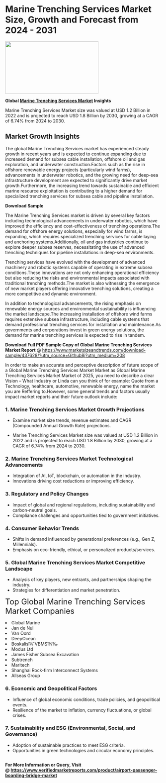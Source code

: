 <H1>Marine Trenching Services Market Size, Growth and Forecast from 2024 - 2031</H1><img class="aligncenter size-medium wp-image-584254" src="https://thirdeyenews.in/wp-content/uploads/2024/09/Global-Market-Research-300x168.jpeg" alt="" width="300" height="168" /><p><strong>Global&nbsp;<a href="https://www.marketsizeandtrends.com/download-sample/437628/?utm_source=Github8j?utm_medium=208">Marine Trenching Services Market</a> Insights</strong></p><p>Marine Trenching Services Market size was valued at USD 1.2 Billion in 2022 and is projected to reach USD 1.8 Billion by 2030, growing at a CAGR of 6.74% from 2024 to 2030.</p><p><h2>Market Growth Insights</h2><p>The global Marine Trenching Services market has experienced steady growth in recent years and is expected to continue expanding due to increased demand for subsea cable installation, offshore oil and gas exploration, and underwater construction.Factors such as the rise in offshore renewable energy projects (particularly wind farms), advancements in underwater robotics, and the growing need for deep-sea infrastructure development are expected to significantly drive market growth.Furthermore, the increasing trend towards sustainable and efficient marine resource exploitation is contributing to a higher demand for specialized trenching services for subsea cable and pipeline installation.</p><p><strong>Download Sample</strong></p><p>The Marine Trenching Services market is driven by several key factors including technological advancements in underwater robotics, which have improved the efficiency and cost-effectiveness of trenching operations.The demand for offshore energy solutions, especially for wind farms, is expanding, which requires specialized trenching services for cable laying and anchoring systems.Additionally, oil and gas industries continue to explore deeper subsea reserves, necessitating the use of advanced trenching techniques for pipeline installations in deep-sea environments.</p><p>Trenching services have evolved with the development of advanced machinery and robotic systems capable of operating in extreme subsea conditions.These innovations are not only enhancing operational efficiency but also reducing the risks and environmental impacts associated with traditional trenching methods.The market is also witnessing the emergence of new market players offering innovative trenching solutions, creating a more competitive and dynamic environment.</p><p>In addition to technological advancements, the rising emphasis on renewable energy sources and environmental sustainability is influencing the market landscape.The increasing installation of offshore wind farms requires extensive subsea infrastructure, including cable systems that demand professional trenching services for installation and maintenance.As governments and corporations invest in green energy solutions, the demand for marine trenching services is expected to rise in tandem.</p><p><span class=""><strong>Download Full PDF Sample Copy of Global Marine Trenching Services Market Report</strong> @ <a href="https://www.marketsizeandtrends.com/download-sample/437628/?utm_source=Github8j?utm_medium=208" target="_blank">https://www.marketsizeandtrends.com/download-sample/437628/?utm_source=Github8j?utm_medium=208</a></span></p><p>In order to make an accurate and perceptive description of future scope of a Global&nbsp;Marine Trenching Services Market Market as Global&nbsp;Marine Trenching Services Market Market of 2025, you need to describe a clear Vision &ndash; What Industry or Linda can you think of for example: Quote from a Technology, healthcare, automotive, renewable energy, name the market you are Reffering to.However, some general trends and factors usually impact market reports and their future outlook include:</p><h3>1.&nbsp;<strong>Marine Trenching Services Market Growth Projections</strong></h3><ul><li>Examine market size trends, revenue estimates and CAGR (Compounded Annual Growth Rate) projections.</li><li><p>Marine Trenching Services Market size was valued at USD 1.2 Billion in 2022 and is projected to reach USD 1.8 Billion by 2030, growing at a CAGR of 6.74% from 2024 to 2030.</p></li></ul><h3>2.&nbsp;<strong>Marine Trenching Services Market Technological Advancements</strong></h3><ul><li>Integration of AI, IoT, blockchain, or automation in the industry.</li><li>Innovations driving cost reductions or improving efficiency.</li></ul><h3>3.&nbsp;<strong>Regulatory and Policy Changes</strong></h3><ul><li>Impact of global and regional regulations, including sustainability and carbon-neutral goals.</li><li>Compliance challenges and opportunities tied to government initiatives.</li></ul><h3>4.&nbsp;<strong>Consumer Behavior Trends</strong></h3><ul><li>Shifts in demand influenced by generational preferences (e.g., Gen Z, Millennials).</li><li>Emphasis on eco-friendly, ethical, or personalized products/services.</li></ul><h3>5.&nbsp;<strong>Global Marine Trenching Services Market Competitive Landscape</strong></h3><ul><li>Analysis of key players, new entrants, and partnerships shaping the industry.</li><li>Strategies for differentiation and market penetration.</li></ul><p data-pm-slice="1 1 []"><span style="color: inherit; font-family: inherit; font-size: 25px;">Top Global Marine Trenching Services Market Companies</span></p><div class="" data-test-id=""><p><li>Global Marine</li><li> Jan de Nul</li><li> Van Oord</li><li> DeepOcean</li><li> Boskalisï¼ˆVBMSï¼‰</li><li> Modus Ltd</li><li> James Fisher Subsea Excavation</li><li> Subtrench</li><li> Maritech</li><li> Shanghai Rock-firm Interconnect Systems</li><li> Allseas Group</li></p></div><h3>6.&nbsp;<strong>Economic and Geopolitical Factors</strong></h3><ul><li>Influence of global economic conditions, trade policies, and geopolitical events.</li><li>Resilience of the market to inflation, currency fluctuations, or global crises.</li></ul><h3>7.&nbsp;<strong>Sustainability and ESG (Environmental, Social, and Governance)</strong></h3><ul><li>Adoption of sustainable practices to meet ESG criteria.</li><li>Opportunities in green technologies and circular economy principles.</li></ul><h2><strong style="font-size: 14px;">For More Information or Query, Visit @&nbsp;</strong><a style="background-color: #ffffff; font-size: 14px;" href="https://www.marketsizeandtrends.com/report/marine-trenching-services-market/" target="_blank">https://www.verifiedmarketreports.com/product/airport-passenger-boarding-bridge-market</a></h2>